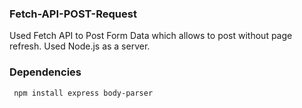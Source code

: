 ### Fetch-API-POST-Request

Used Fetch API to Post Form Data which allows to post without page refresh.
Used Node.js as a server. 

### Dependencies
` npm install express body-parser`
